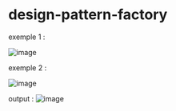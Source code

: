 # design-pattern-factory
exemple 1 :

![image](https://user-images.githubusercontent.com/36199753/151707606-dabddd0d-6688-4b8e-a22e-b3ac4332d6ab.png)

exemple 2 : 

![image](https://user-images.githubusercontent.com/36199753/151707545-37e6e845-41c6-4b7a-aa6d-2c9025e98085.png)

output : 
![image](https://user-images.githubusercontent.com/36199753/151707539-5f43f90b-3e96-4acc-92e3-364c4b0bdfbe.png)
